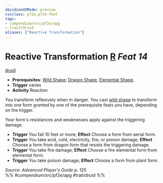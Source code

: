 ```yaml
---
obsidianUIMode: preview
cssclass: pf2e,pf2e-feat
tags:
- compendium/src/pf2e/apg
- trait/druid
aliases: ["Reactive Transformation"]
---
```

# Reactive Transformation  [R](rules/core-rulebook/chapter-9-playing-the-game.md#Actions "Reaction") *Feat 14*  
[druid](rules/traits/druid.md "Druid Class Trait")  

- **Prerequisites**: [Wild Shape](compendium/feats/wild-shape.md); [Dragon Shape](compendium/feats/dragon-shape.md), [Elemental Shape](compendium/feats/elemental-shape.md),
- **Trigger** varies
- **Activity** Reaction

You transform reflexively when in danger. You cast [wild shape](compendium/spells/wild-shape.md) to transform into one form granted by one of the prerequisite feats you have, depending on the trigger.

Your form's resistances and weaknesses apply against the triggering damage.

- **Trigger** You fall 10 feet or more; **Effect** Choose a form from aerial form.
- **Trigger** You take acid, cold, electricity, fire, or poison damage; **Effect** Choose a form from dragon form that resists the triggering damage.
- **Trigger** You take fire damage; **Effect** Choose a fire elemental form from elemental form.
- **Trigger** You take poison damage; **Effect** Choose a form from plant form.

*Source: Advanced Player's Guide p. 125*  
%% #compendium/src/pf2e/apg #trait/druid %%